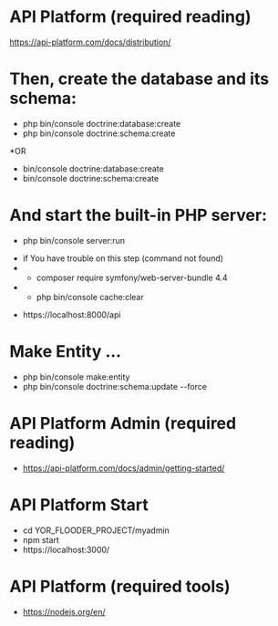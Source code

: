 # API Platform (required reading)

https://api-platform.com/docs/distribution/

# Then, create the database and its schema:

- php bin/console doctrine:database:create 
- php bin/console doctrine:schema:create 

*OR 

- bin/console doctrine:database:create
- bin/console doctrine:schema:create


# And start the built-in PHP server:

- php bin/console server:run

* if You have trouble on this step (command not found)
* - composer require symfony/web-server-bundle 4.4
* - php bin/console cache:clear

- https://localhost:8000/api

# Make Entity ...
- php bin/console make:entity
- php bin/console doctrine:schema:update --force



# API Platform Admin (required reading)

- https://api-platform.com/docs/admin/getting-started/

# API Platform Start

- cd YOR_FLOODER_PROJECT/myadmin
- npm start
- https://localhost:3000/

# API Platform (required tools)

- https://nodejs.org/en/
